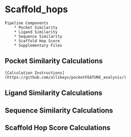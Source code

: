 # Scaffold_hops
    Pipeline Components
        * Pocket Similarity 
        * Ligand Similarity 
        * Sequence Similarity 
        * Scaffold Hop Score 
        * Supplementary Files
      
## Pocket Similarity Calculations
    [Calculation Instructions](https://github.com/allikeys/pocketFEATURE_analysis/)

## Ligand Similarity Calculations
    

## Sequence Similarity Calculations
    

## Scaffold Hop Score Calculations
    
      
